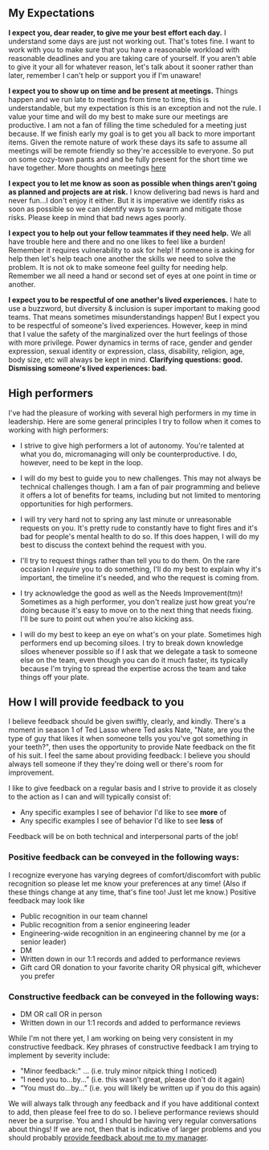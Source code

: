 ## My Expectations

**I expect you, dear reader, to give me your best effort each day.** I understand some days are just not working out. That's totes fine. I want to work with you to make sure that you have a reasonable workload with reasonable deadlines and you are taking care of yourself. If you aren't able to give it your all for whatever reason, let's talk about it sooner rather than later, remember I can't help or support you if I'm unaware!

**I expect you to show up on time and be present at meetings.** Things happen and we run late to meetings from time to time, this is understandable, but my expectation is this is an exception and not the rule. I value your time and will do my best to make sure our meetings are productive. I am not a fan of filling the time scheduled for a meeting just because. If we finish early my goal is to get you all back to more important items. Given the remote nature of work these days its safe to assume all meetings will be remote friendly so they're accessible to everyone. So put on some cozy-town pants and and be fully present for the short time we have together. More thoughts on meetings [here](meetings.md)

**I expect you to let me know as soon as possible when things aren't going as planned and projects are at risk.** I know delivering bad news is hard and never fun...I don't enjoy it either. But it is imperative we identify risks as soon as possible so we can identify ways to swarm and mitigate those risks. Please keep in mind that bad news ages poorly.

**I expect you to help out your fellow teammates if they need help.** We all have trouble here and there and no one likes to feel like a burden! Remember it requires vulnerability to ask for help! If someone is asking for help then let's help teach one another the skills we need to solve the problem. It is not ok to make someone feel guilty for needing help. Remember we all need a hand or second set of eyes at one point in time or another.

**I expect you to be respectful of one another's lived experiences.** I hate to use a buzzword, but diversity & inclusion is super important to making good teams. That means sometimes misunderstandings happen! But I expect you to be respectful of someone's lived experiences. However, keep in mind that I value the safety of the marginalized over the hurt feelings of those with more privilege. Power dynamics in terms of race, gender and gender expression, sexual identity or expression, class, disability, religion, age, body size, etc will always be kept in mind. **Clarifying questions: good. Dismissing someone's lived experiences: bad.**

## High performers

I've had the pleasure of working with several high performers in my time in leadership. Here are some general principles I try to follow when it comes to working with high performers:

- I strive to give high performers a lot of autonomy. You're talented at what you do, micromanaging will only be counterproductive. I do, however, need to be kept in the loop.

- I will do my best to guide you to new challenges. This may not always be technical challenges though. I am a fan of pair programming and believe it offers a lot of benefits for teams, including but not limited to mentoring opportunities for high performers.

- I will try very hard not to spring any last minute or unreasonable requests on you. It's pretty rude to constantly have to fight fires and it's bad for people's mental health to do so. If this does happen, I will do my best to discuss the context behind the request with you.

- I'll try to request things rather than tell you to do them. On the rare occasion I _require_ you to do something, I'll do my best to explain why it's important, the timeline it's needed, and who the request is coming from.

- I try acknowledge the good as well as the Needs Improvement(tm)! Sometimes as a high performer, you don't realize just how great you're doing because it's easy to move on to the next thing that needs fixing. I'll be sure to point out when you're also kicking ass.

- I will do my best to keep an eye on what's on your plate. Sometimes high performers end up becoming siloes. I try to break down knowledge siloes whenever possible so if I ask that we delegate a task to someone else on the team, even though you can do it much faster, its typically because I'm trying to spread the expertise across the team and take things off your plate.

## How I will provide feedback to you

I believe feedback should be given swiftly, clearly, and kindly. There's a moment in season 1 of Ted Lasso where Ted asks Nate, "Nate, are you the type of guy that likes it when someone tells you you've got something in your teeth?", then uses the opportunity to provide Nate feedback on the fit of his suit. I feel the same about providing feedback: I believe you should always tell someone if they they're doing well or there's room for improvement. 

I like to give feedback on a regular basis and I strive to provide it as closely to the action as I can and will typically consist of: 

- Any specific examples I see of behavior I'd like to see **more** of 
- Any specific examples I see of behavior I'd like to see **less** of 

Feedback will be on both technical and interpersonal parts of the job!

### Positive feedback can be conveyed in the following ways: 
I recognize everyone has varying degrees of comfort/discomfort with public recognition so please let me know your preferences at any time! (Also if these things change at any time, that's fine too! Just let me know.) Positive feedback may look like
- Public recognition in our team channel
- Public recognition from a senior engineering leader
- Engineering-wide recognition in an engineering channel by me (or a senior leader)
- DM
- Written down in our 1:1 records and added to performance reviews
- Gift card OR donation to your favorite charity OR physical gift, whichever you prefer 

### Constructive feedback can be conveyed in the following ways: 
- DM OR call OR in person
- Written down in our 1:1 records and added to performance reviews

While I'm not there yet, I am working on being very consistent in my constructive feedback. Key phrases of constructive feedback I am trying to implement by severity include: 
- "Minor feedback:" ... (i.e. truly minor nitpick thing I noticed)
- “I need you to…by...” (i.e. this wasn't great, please don't do it again)
- “You must do…by…” (i.e. you will likely be written up if you do this again)

We will always talk through any feedback and if you have additional context to add, then please feel free to do so. I believe performance reviews should never be a surprise. You and I should be having very regular conversations about things! If we are not, then that is indicative of larger problems and you should probably [provide feedback about me to my manager](housekeeping.md#feedback-for-me).

